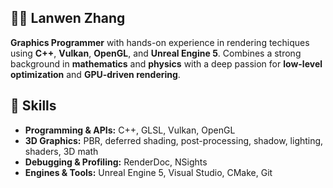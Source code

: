 ## 🤸‍♂️ Lanwen Zhang

**Graphics Programmer** with hands-on experience in rendering techiques using **C++**, **Vulkan**, **OpenGL**, and **Unreal Engine 5**. Combines a strong background in **mathematics** and **physics** with a deep passion for 
**low-level optimization** and **GPU-driven rendering**.

</details>

## 🔧 Skills
- **Programming & APIs:** C++, GLSL, Vulkan, OpenGL 
- **3D Graphics:** PBR, deferred shading, post-processing, shadow, lighting, shaders, 3D math 
- **Debugging & Profiling:** RenderDoc, NSights  
- **Engines & Tools:** Unreal Engine 5, Visual Studio, CMake, Git 

